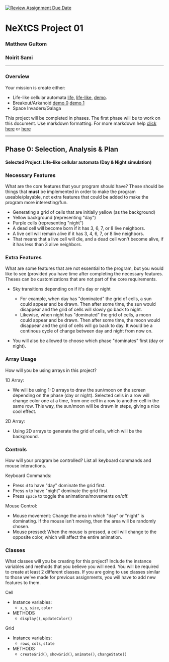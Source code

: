 [![Review Assignment Due Date](https://classroom.github.com/assets/deadline-readme-button-22041afd0340ce965d47ae6ef1cefeee28c7c493a6346c4f15d667ab976d596c.svg)](https://classroom.github.com/a/2bl0h1Mb)
# NeXtCS Project 01
### Matthew Gultom
### Noirit Sami
---

### Overview
Your mission is create either:
- Life-like cellular automata [life](https://en.wikipedia.org/wiki/Conway%27s_Game_of_Life), [life-like](https://en.wikipedia.org/wiki/Life-like_cellular_automaton), [demo](https://www.netlogoweb.org/launch#https://www.netlogoweb.org/assets/modelslib/Sample%20Models/Computer%20Science/Cellular%20Automata/Life.nlogo).
- Breakout/Arkanoid [demo 0](https://elgoog.im/breakout/)  [demo 1](https://www.crazygames.com/game/atari-breakout)
- Space Invaders/Galaga

This project will be completed in phases. The first phase will be to work on this document. Use markdown formatting. For more markdown help [click here](https://github.com/adam-p/markdown-here/wiki/Markdown-Cheatsheet) or [here](https://docs.github.com/en/get-started/writing-on-github/getting-started-with-writing-and-formatting-on-github/basic-writing-and-formatting-syntax)


---

## Phase 0: Selection, Analysis & Plan

#### Selected Project: Life-like cellular automata (Day & Night simulation)

### Necessary Features
What are the core features that your program should have? These should be things that __must__ be implemented in order to make the program useable/playable, not extra features that could be added to make the program more interesting/fun.

- Generating a grid of cells that are initially yellow (as the background)
- Yellow background (representing "day")
- Purple cells (representing "night")
- A dead cell will become born if it has 3, 6, 7, or 8 live neighbors.
- A live cell will remain alive if it has 3, 4, 6, 7, or 8 live neighbors.
- That means that a live cell will die, and a dead cell won't become alive, if it has less than 3 alive neighbors.

### Extra Features
What are some features that are not essential to the program, but you would like to see (provided you have time after completing the necessary features. Theses can be customizations that are not part of the core requirements.

- Sky transitions depending on if it's day or night
  - For example, when day has "dominated" the grid of cells, a sun could appear and be drawn. Then after some time, the sun would disappear and the grid of cells will slowly go back to night.
  - Likewise, when night has "dominated" the grid of cells, a moon could appear and be drawn. Then after some time, the moon would disappear and the grid of cells will go back to day. It would be a continous cycle of change between day and night from now on.

- You will also be allowed to choose which phase "dominates" first (day or night).

### Array Usage
How will you be using arrays in this project?

1D Array:
- We will be using 1-D arrays to draw the sun/moon on the screen depending on the phase (day or night). Selected cells in a row will change
color one at a time, from one cell in a row to another cell in the same row. This way, the sun/moon will be drawn in steps, giving a nice cool effect.

2D Array:
- Using 2D arrays to generate the grid of cells, which will be the background.

### Controls
How will your program be controlled? List all keyboard commands and mouse interactions.

Keyboard Commands:
- Press `d` to have "day" dominate the grid first.
- Press `n` to have "night" dominate the grid first.
- Press `space` to toggle the animations/movements on/off.

Mouse Control:
- Mouse movement: Change the area in which "day" or "night" is dominating. If the mouse isn't moving, then the area will be randomly chosen.
- Mouse pressed: When the mouse is pressed, a cell will change to the opposite color, which will affect the entire animation.

### Classes
What classes will you be creating for this project? Include the instance variables and methods that you believe you will need. You will be required to create at least 2 different classes. If you are going to use classes similar to those we've made for previous assignments, you will have to add new features to them.

Cell
- Instance variables:
  - `x`, `y`, `size`, `color`
- METHODS
  - `display()`, `updateColor()`

Grid
- Instance variables:
  - `rows`, `cols`, `state`
- METHODS
  - `createGrid()`, `showGrid()`, `animate()`, `changeState()`
